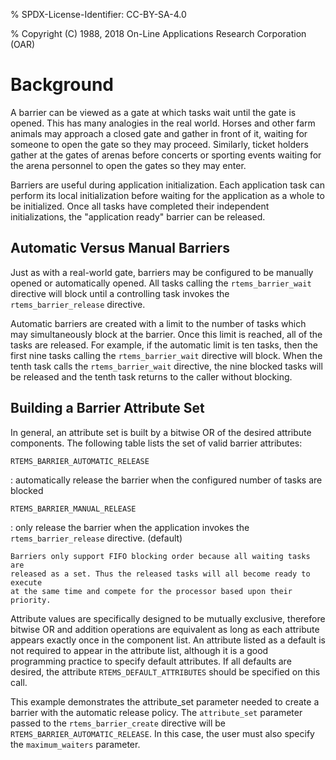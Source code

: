% SPDX-License-Identifier: CC-BY-SA-4.0

% Copyright (C) 1988, 2018 On-Line Applications Research Corporation (OAR)

# Background

A barrier can be viewed as a gate at which tasks wait until the gate is opened.
This has many analogies in the real world. Horses and other farm animals may
approach a closed gate and gather in front of it, waiting for someone to open
the gate so they may proceed. Similarly, ticket holders gather at the gates of
arenas before concerts or sporting events waiting for the arena personnel to
open the gates so they may enter.

Barriers are useful during application initialization. Each application task
can perform its local initialization before waiting for the application as a
whole to be initialized. Once all tasks have completed their independent
initializations, the "application ready" barrier can be released.

## Automatic Versus Manual Barriers

Just as with a real-world gate, barriers may be configured to be manually
opened or automatically opened. All tasks calling the `rtems_barrier_wait`
directive will block until a controlling task invokes
the `rtems_barrier_release` directive.

Automatic barriers are created with a limit to the number of tasks which may
simultaneously block at the barrier. Once this limit is reached, all of the
tasks are released. For example, if the automatic limit is ten tasks, then the
first nine tasks calling the `rtems_barrier_wait` directive will block. When
the tenth task calls the `rtems_barrier_wait` directive, the nine blocked
tasks will be released and the tenth task returns to the caller without
blocking.

## Building a Barrier Attribute Set

In general, an attribute set is built by a bitwise OR of the desired attribute
components. The following table lists the set of valid barrier attributes:

`RTEMS_BARRIER_AUTOMATIC_RELEASE`

: automatically release the barrier when the configured number of tasks are
  blocked

`RTEMS_BARRIER_MANUAL_RELEASE`

: only release the barrier when the application invokes the
  `rtems_barrier_release` directive. (default)

```{note}
Barriers only support FIFO blocking order because all waiting tasks are
released as a set. Thus the released tasks will all become ready to execute
at the same time and compete for the processor based upon their priority.
```

Attribute values are specifically designed to be mutually exclusive, therefore
bitwise OR and addition operations are equivalent as long as each attribute
appears exactly once in the component list. An attribute listed as a default
is not required to appear in the attribute list, although it is a good
programming practice to specify default attributes. If all defaults are
desired, the attribute `RTEMS_DEFAULT_ATTRIBUTES` should be specified on this
call.

This example demonstrates the attribute_set parameter needed to create a
barrier with the automatic release policy. The `attribute_set` parameter
passed to the `rtems_barrier_create` directive will be
`RTEMS_BARRIER_AUTOMATIC_RELEASE`. In this case, the user must also specify
the `maximum_waiters` parameter.
